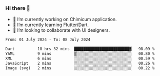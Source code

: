 ### Hi there 👋

<!--
**devcat37/devcat37** is a ✨ _special_ ✨ repository because its `README.md` (this file) appears on your GitHub profile.-->


- 🔭 I’m currently working on Chimicum application.
- 🌱 I’m currently learning Flutter/Dart.
- 👯 I’m looking to collaborate with UI designers.
<!-- - 🤔 I’m looking for help with ... -->

<!--START_SECTION:waka-->

```txt
From: 01 July 2024 - To: 08 July 2024

Dart          18 hrs 32 mins  ████████████████████████▓   98.09 %
YAML          9 mins          ▒░░░░░░░░░░░░░░░░░░░░░░░░   00.80 %
XML           6 mins          ░░░░░░░░░░░░░░░░░░░░░░░░░   00.59 %
JavaScript    2 mins          ░░░░░░░░░░░░░░░░░░░░░░░░░   00.26 %
Image (svg)   2 mins          ░░░░░░░░░░░░░░░░░░░░░░░░░   00.22 %
```

<!--END_SECTION:waka-->
